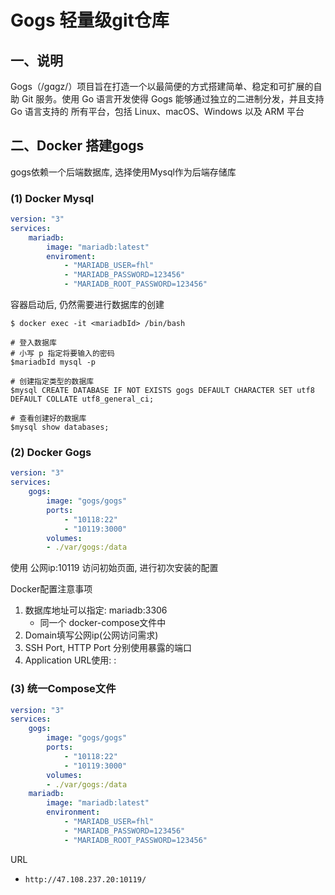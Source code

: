 # Gogs 轻量级git仓库

## 一、说明

Gogs（/gɑgz/）项目旨在打造一个以最简便的方式搭建简单、稳定和可扩展的自助 Git 服务。使用 Go 语言开发使得 Gogs 能够通过独立的二进制分发，并且支持 Go 语言支持的 所有平台，包括 Linux、macOS、Windows 以及 ARM 平台

## 二、Docker 搭建gogs

gogs依赖一个后端数据库, 选择使用Mysql作为后端存储库

### (1) Docker Mysql

```yml
version: "3"
services:   
    mariadb:
        image: "mariadb:latest"
        enviroment:
            - "MARIADB_USER=fhl"
            - "MARIADB_PASSWORD=123456"
            - "MARIADB_ROOT_PASSWORD=123456"
```
容器启动后, 仍然需要进行数据库的创建

```shell
$ docker exec -it <mariadbId> /bin/bash

# 登入数据库
# 小写 p 指定将要输入的密码
$mariadbId mysql -p

# 创建指定类型的数据库
$mysql CREATE DATABASE IF NOT EXISTS gogs DEFAULT CHARACTER SET utf8 DEFAULT COLLATE utf8_general_ci;

# 查看创建好的数据库
$mysql show databases;
```

### (2) Docker Gogs

```yml
version: "3"
services:   
    gogs:
        image: "gogs/gogs"
        ports:
            - "10118:22"
            - "10119:3000"
        volumes:
        - ./var/gogs:/data
```
使用 公网ip:10119 访问初始页面, 进行初次安装的配置

Docker配置注意事项

1. 数据库地址可以指定: mariadb:3306 
   - 同一个 docker-compose文件中
2. Domain填写公网ip(公网访问需求)
3. SSH Port, HTTP Port 分别使用暴露的端口
4. Application URL使用: <Domain>:<HTTP Port>

### (3) 统一Compose文件

```yml
version: "3"
services:   
    gogs:
        image: "gogs/gogs"
        ports:
            - "10118:22"
            - "10119:3000"
        volumes:
        - ./var/gogs:/data
    mariadb:
        image: "mariadb:latest"
        environment:
            - "MARIADB_USER=fhl"
            - "MARIADB_PASSWORD=123456"
            - "MARIADB_ROOT_PASSWORD=123456"
```

URL
   - `http://47.108.237.20:10119/`